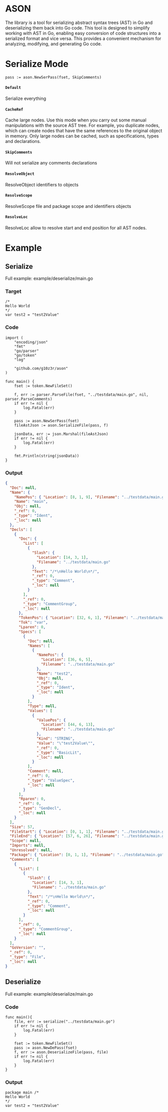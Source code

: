 # ASON 

The library is a tool for serializing abstract syntax trees (AST) in Go and deserializing them back into Go code. This tool is designed to simplify working with AST in Go, enabling easy conversion of code structures into a serialized format and vice versa. This provides a convenient mechanism for analyzing, modifying, and generating Go code.

# Serialize Mode

```golang
pass := ason.NewSerPass(fset, SkipComments)
```

#### `Default`

Serialize everything


#### `CacheRef`

Cache large nodes. Use this mode when you carry out some manual manipulations with the source AST tree. For example, you duplicate nodes, which can create nodes that have the
same references to the original object in memory. Only large nodes can be cached, such as specifications, types and declarations.

#### `SkipComments`

Will not serialize any comments declarations

#### `ResolveObject`

ResolveObject identifiers to objects

#### `ResolveScope` 

ResolveScope file and package scope and identifiers objects

#### `ResolveLoc`

ResolveLoc allow to resolve start and end position for all AST nodes.


# Example 

## Serialize

Full example: example/deserialize/main.go

### Target

```golang
/*
Hello World
*/
var test2 = "test2Value"

```

### Code 

```golang 
import (
	"encoding/json"
	"fmt"
	"go/parser"
	"go/token"
	"log"

	"github.com/g10z3r/ason"
)

func main() {
	fset := token.NewFileSet()

	f, err := parser.ParseFile(fset, "../testdata/main.go", nil, parser.ParseComments)
	if err != nil {
		log.Fatal(err)
	}

	pass := ason.NewSerPass(fset)
	fileAstJson := ason.SerializeFile(pass, f)

	jsonData, err := json.Marshal(fileAstJson)
	if err != nil {
		log.Fatal(err)
	}

	fmt.Println(string(jsonData))
}
```

### Output 

```json
{
  "Doc": null,
  "Name": {
    "NamePos": { "Location": [8, 1, 9], "Filename": "../testdata/main.go" },
    "Name": "main",
    "Obj": null,
    "_ref": 0,
    "_type": "Ident",
    "_loc": null
  },
  "Decls": [
    {
      "Doc": {
        "List": [
          {
            "Slash": {
              "Location": [14, 3, 1],
              "Filename": "../testdata/main.go"
            },
            "Text": "/*\nHello World\n*/",
            "_ref": 0,
            "_type": "Comment",
            "_loc": null
          }
        ],
        "_ref": 0,
        "_type": "CommentGroup",
        "_loc": null
      },
      "TokenPos": { "Location": [32, 6, 1], "Filename": "../testdata/main.go" },
      "Tok": "var",
      "Lparen": 0,
      "Specs": [
        {
          "Doc": null,
          "Names": [
            {
              "NamePos": {
                "Location": [36, 6, 5],
                "Filename": "../testdata/main.go"
              },
              "Name": "test2",
              "Obj": null,
              "_ref": 0,
              "_type": "Ident",
              "_loc": null
            }
          ],
          "Type": null,
          "Values": [
            {
              "ValuePos": {
                "Location": [44, 6, 13],
                "Filename": "../testdata/main.go"
              },
              "Kind": "STRING",
              "Value": "\"test2Value\"",
              "_ref": 0,
              "_type": "BasicLit",
              "_loc": null
            }
          ],
          "Comment": null,
          "_ref": 0,
          "_type": "ValueSpec",
          "_loc": null
        }
      ],
      "Rparen": 0,
      "_ref": 0,
      "_type": "GenDecl",
      "_loc": null
    }
  ],
  "Size": 57,
  "FileStart": { "Location": [0, 1, 1], "Filename": "../testdata/main.go" },
  "FileEnd": { "Location": [57, 6, 26], "Filename": "../testdata/main.go" },
  "Scope": null,
  "Imports": null,
  "Unresolved": null,
  "Package": { "Location": [0, 1, 1], "Filename": "../testdata/main.go" },
  "Comments": [
    {
      "List": [
        {
          "Slash": {
            "Location": [14, 3, 1],
            "Filename": "../testdata/main.go"
          },
          "Text": "/*\nHello World\n*/",
          "_ref": 0,
          "_type": "Comment",
          "_loc": null
        }
      ],
      "_ref": 0,
      "_type": "CommentGroup",
      "_loc": null
    }
  ],
  "GoVersion": "",
  "_ref": 0,
  "_type": "File",
  "_loc": null
}
```

## Deserialize 

Full example: example/deserialize/main.go

### Code 

```golang
func main(){
    file, err := serialize("../testdata/main.go")
	if err != nil {
		log.Fatal(err)
	}

	fset := token.NewFileSet()
	pass := ason.NewDePass(fset)
	f, err := ason.DeserializeFile(pass, file)
	if err != nil {
		log.Fatal(err)
	}
}
```

### Output

```golang
package main /*
Hello World
*/
var test2 = "test2Value"
```